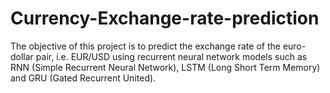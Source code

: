 # Currency-Exchange-rate-prediction
The objective of this project is to predict the exchange rate of the euro-dollar pair, i.e. EUR/USD using recurrent neural network models such as RNN (Simple Recurrent Neural Network), LSTM (Long Short Term Memory) and GRU (Gated Recurrent United).
